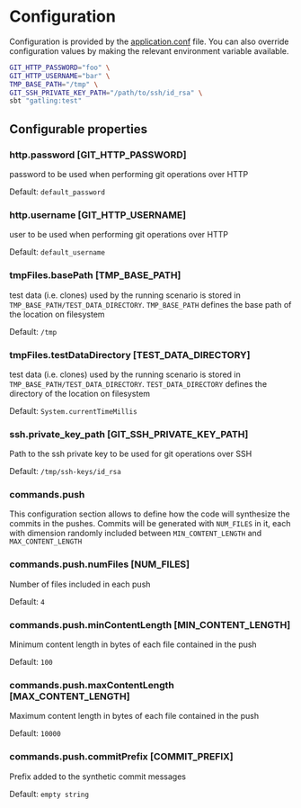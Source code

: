 # Configuration

Configuration is provided by the [application.conf](src/test/resources/application.conf) file.
You can also override configuration values by making the relevant environment variable available.

```bash
GIT_HTTP_PASSWORD="foo" \
GIT_HTTP_USERNAME="bar" \
TMP_BASE_PATH="/tmp" \
GIT_SSH_PRIVATE_KEY_PATH="/path/to/ssh/id_rsa" \
sbt "gatling:test"
```

## Configurable properties

### http.password [GIT_HTTP_PASSWORD]
password to be used when performing git operations over HTTP

Default: `default_password`

### http.username [GIT_HTTP_USERNAME]
user to be used when performing git operations over HTTP

Default: `default_username`

### tmpFiles.basePath [TMP_BASE_PATH]
test data (i.e. clones) used by the running scenario is stored in `TMP_BASE_PATH/TEST_DATA_DIRECTORY`.
`TMP_BASE_PATH` defines the base path of the location on filesystem

Default: `/tmp`

### tmpFiles.testDataDirectory [TEST_DATA_DIRECTORY]
test data (i.e. clones) used by the running scenario is stored in `TMP_BASE_PATH/TEST_DATA_DIRECTORY`.
`TEST_DATA_DIRECTORY` defines the directory of the location on filesystem

Default: `System.currentTimeMillis`

### ssh.private_key_path [GIT_SSH_PRIVATE_KEY_PATH]
Path to the ssh private key to be used for git operations over SSH

Default: `/tmp/ssh-keys/id_rsa`

### commands.push

This configuration section allows to define how the code will synthesize the commits in the pushes.
Commits will be generated with `NUM_FILES` in it, each with dimension randomly included between `MIN_CONTENT_LENGTH` and `MAX_CONTENT_LENGTH`

### commands.push.numFiles [NUM_FILES]
Number of files included in each push

Default: `4`

### commands.push.minContentLength [MIN_CONTENT_LENGTH]
Minimum content length in bytes of each file contained in the push

Default: `100`

### commands.push.maxContentLength [MAX_CONTENT_LENGTH]
Maximum content length in bytes of each file contained in the push

Default: `10000`

### commands.push.commitPrefix [COMMIT_PREFIX]
Prefix added to the synthetic commit messages

Default: `empty string`

